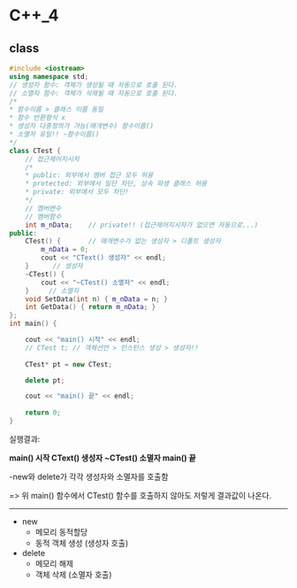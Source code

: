 # C++_4

## class

```c++
#include <iostream>
using namespace std;
// 생성자 함수: 객체가 생성될 때 자동으로 호출 된다.
// 소멸자 함수: 객체가 삭제될 때 자동으로 호출 된다.
/*
* 함수이름 > 클래스 이름 동일
* 함수 반환형식 x
* 생성자 다중정의가 가능(매개변수) 함수이름()
* 소멸자 유일!! ~함수이름()
*/
class CTest {
    // 접근제어지시자
    /*
    * public: 외부에서 멤버 접근 모두 허용
    * protected: 외부에서 일단 차단, 상속 파생 클래스 허용
    * private: 외부에서 모두 차단!
    */
    // 멤버변수
    // 멤버함수
    int m_nData;	// private!! (접근제어지시자가 없으면 자동으로...)
public:
    CTest() {       // 매개변수가 없는 생성자 > 디폴트 생성자
        m_nData = 0;
        cout << "CText() 생성자" << endl;
    }      // 생성자
    ~CTest() {
        cout << "~CTest() 소멸자" << endl;
    }     // 소멸자
    void SetData(int n) { m_nData = n; }
    int GetData() { return m_nData; }
};
int main() {

    cout << "main() 시작" << endl;
    // CTest t; // 객체선언 > 인스턴스 생성 > 생성자!!
    
    CTest* pt = new CTest;

    delete pt;

    cout << "main() 끝" << endl;
   
    return 0;
}
```

실행결과: 

**main() 시작
CText() 생성자
~CTest() 소멸자
main() 끝**

-new와 delete가 각각 생성자와 소멸자를 호출함

=> 위 main() 함수에서 CTest() 함수를 호출하지 않아도 저렇게 결과값이 나온다.

----

* new 
  * 메모리 동적할당
  * 동적 객체 생성 (생성자 호출)
* delete 
  - 메모리 해제
  - 객체 삭제 (소멸자 호출)
